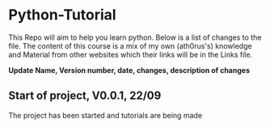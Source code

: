 # Python-Tutorial
This Repo will aim to help you learn python. Below is a list of changes to the file. The content of this course is a mix of my own (ath0rus's) knowledge and Material from other websites which their links will be in the Links file.


**Update Name, Version number, date, changes, description of changes**

## Start of project, V0.0.1, 22/09
The project has been started and tutorials are being made
